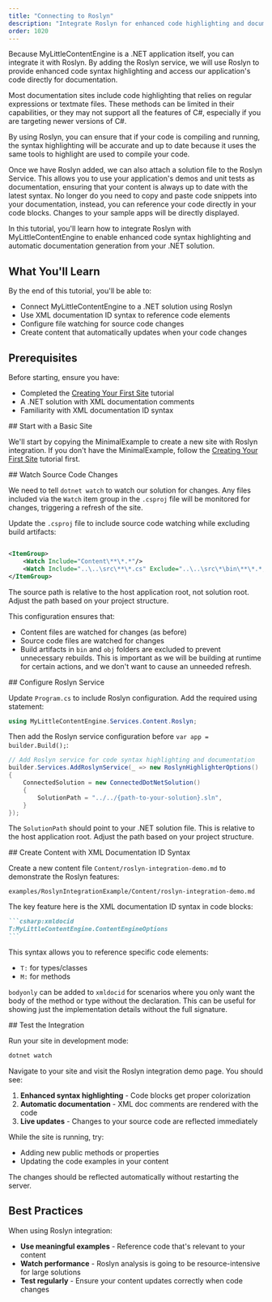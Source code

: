 ```yaml
---
title: "Connecting to Roslyn"
description: "Integrate Roslyn for enhanced code highlighting and documentation in your content site"
order: 1020
---
```


Because MyLittleContentEngine is a .NET application itself, you can integrate it with Roslyn. By adding the Roslyn
service, we will use Roslyn to provide enhanced code syntax highlighting and access our application's code directly
for documentation.

Most documentation sites include code
highlighting that relies on regular expressions or textmate files. These methods can be limited in their
capabilities, or they may not support all the features of C#, especially if you are targeting newer versions of C#.

By using Roslyn, you can ensure that if your code is compiling and running, the syntax highlighting will be accurate and
up to date because it uses the same tools to highlight are used to compile your code.

Once we have Roslyn added, we can also attach a solution file to the Roslyn Service. This allows you 
to use your application's demos and unit tests as documentation, ensuring that your content is always up to date 
with the latest syntax. No longer do you need to copy and paste code snippets into your documentation, instead, 
you can reference your code directly in your code blocks. Changes to your sample apps will be directly displayed.

In this tutorial, you'll learn how to integrate Roslyn with MyLittleContentEngine to enable enhanced code syntax
highlighting and automatic documentation generation from your .NET solution.

## What You'll Learn

By the end of this tutorial, you'll be able to:

- Connect MyLittleContentEngine to a .NET solution using Roslyn
- Use XML documentation ID syntax to reference code elements
- Configure file watching for source code changes
- Create content that automatically updates when your code changes

## Prerequisites

Before starting, ensure you have:

- Completed the [Creating Your First Site](creating-first-site.md) tutorial
- A .NET solution with XML documentation comments
- Familiarity with XML documentation ID syntax

<Steps>
<Step stepNumber="1">
## Start with a Basic Site

We'll start by copying the MinimalExample to create a new site with Roslyn integration. If you don't have the
MinimalExample, follow the [Creating Your First Site](creating-first-site.md) tutorial first.

</Step>

<Step stepNumber="2">
## Watch Source Code Changes

We need to tell `dotnet watch` to watch our solution for changes. Any files included via the `Watch` item group in the
`.csproj` file will be monitored for changes, triggering a refresh of the site.

Update the `.csproj` file to include source code watching while excluding build artifacts:

```xml

<ItemGroup>
    <Watch Include="Content\**\*.*"/>
    <Watch Include="..\..\src\**\*.cs" Exclude="..\..\src\*\bin\**\*.*;..\..\src\*\obj\**\*.*"/>
</ItemGroup>
```

The source path is relative to the host application root, not solution root. Adjust the path based on your project
structure.

This configuration ensures that:

- Content files are watched for changes (as before)
- Source code files are watched for changes
- Build artifacts in `bin` and `obj` folders are excluded to prevent unnecessary rebuilds. This is important as we will
  be building at runtime for certain actions, and we don't want to cause an unneeded refresh.
  </Step>

<Step stepNumber="3">
## Configure Roslyn Service

Update `Program.cs` to include Roslyn configuration. Add the required using statement:

```csharp
using MyLittleContentEngine.Services.Content.Roslyn;
```

Then add the Roslyn service configuration before `var app = builder.Build();`:

```csharp
// Add Roslyn service for code syntax highlighting and documentation
builder.Services.AddRoslynService(_ => new RoslynHighlighterOptions()
{
    ConnectedSolution = new ConnectedDotNetSolution()
    {
        SolutionPath = "../../{path-to-your-solution}.sln",
    }
});
```

The `SolutionPath` should point to your .NET solution file. This is relative to the host application root. Adjust the
path based on your project structure.
</Step>

<Step stepNumber="4">
## Create Content with XML Documentation ID Syntax

Create a new content file `Content/roslyn-integration-demo.md` to demonstrate the Roslyn features:

```markdown:path
examples/RoslynIntegrationExample/Content/roslyn-integration-demo.md
```

The key feature here is the XML documentation ID syntax in code blocks:

``````markdown
```csharp:xmldocid
T:MyLittleContentEngine.ContentEngineOptions
```
``````

This syntax allows you to reference specific code elements:

- `T:` for types/classes
- `M:` for methods

`bodyonly` can be added to `xmldocid` for scenarios where you only want the body of the method or type without the
declaration. This can be useful for showing just the implementation details without the full signature.

</Step>

<Step stepNumber="6">
## Test the Integration

Run your site in development mode:

```bash
dotnet watch
```

Navigate to your site and visit the Roslyn integration demo page. You should see:

1. **Enhanced syntax highlighting** - Code blocks get proper colorization
2. **Automatic documentation** - XML doc comments are rendered with the code
3. **Live updates** - Changes to your source code are reflected immediately

While the site is running, try:

- Adding new public methods or properties
- Updating the code examples in your content

The changes should be reflected automatically without restarting the server.
</Step>
</Steps>

## Best Practices

When using Roslyn integration:

* **Use meaningful examples** - Reference code that's relevant to your content
* **Watch performance** - Roslyn analysis is going to be resource-intensive for large solutions
* **Test regularly** - Ensure your content updates correctly when code changes